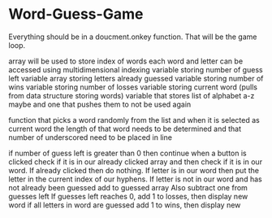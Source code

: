 # Word-Guess-Game
Everything should be in a doucment.onkey function. That will be the game loop.

array will be used to store index of words
each word and letter can be accessed using multidimensional indexing
variable storing number of guess left
variable array storing letters already guessed
variable storing number of wins
variable storing number of losses
variable storing current word (pulls from data structure storing words)
variable that stores list of alphabet a-z maybe and one that pushes them to not be used again

function that picks a word randomly from the list and when it is selected as current word
the length of that word needs to be determined and that number of underscored need to be placed in line

if number of guess left is greater than 0 then continue
when a button is clicked check if it is in our already clicked array and then check if it is in our word.
If already clicked then do nothing.
If letter is in our word then put the letter in the current index of our hyphens.
If letter is not in our word and has not already been guessed add to guessed array
Also subtract one from guesses left
If guesses left reaches 0, add 1 to losses, then display new word
if all letters in word are guessed add 1 to wins, then display new


